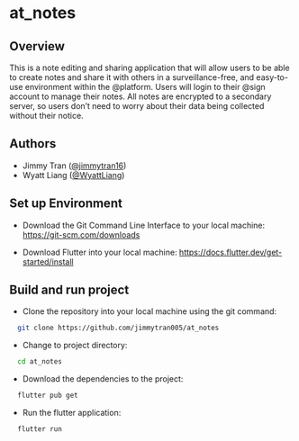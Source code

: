 
# at_notes

## Overview
This is a note editing and sharing application that will allow users 
to be able to create notes and share it with others in a surveillance-free, 
and easy-to-use environment within the @platform. Users will login to their 
@sign account to manage their notes. All notes are encrypted to a secondary 
server, so users don’t need to worry about their data being collected without 
their notice. 


## Authors

- Jimmy Tran ([@jimmytran16](https://www.github.com/jimmytran16))
- Wyatt Liang ([@WyattLiang](https://github.com/WyattLiang))



## Set up Environment

- Download the Git Command Line Interface to your local machine:
https://git-scm.com/downloads 

- Download Flutter into your local machine: https://docs.flutter.dev/get-started/install 

## Build and run project

- Clone the repository into your local machine using the git command:

```bash
  git clone https://github.com/jimmytran005/at_notes 
```

- Change to project directory:

```bash
  cd at_notes 
```

- Download the dependencies to the project:

```bash
  flutter pub get 
```

- Run the flutter application:

```bash
  flutter run  
```


